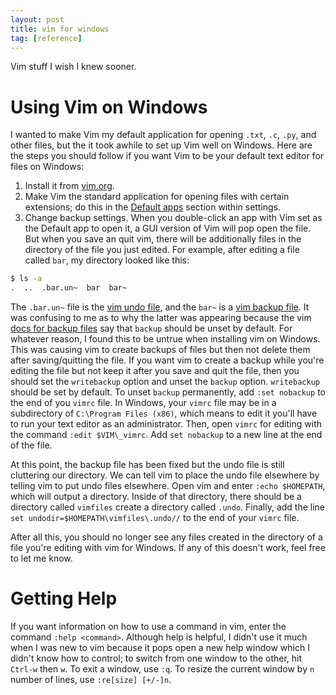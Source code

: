 ```yaml
---
layout: post
title: vim for windows
tag: [reference]
---
```

Vim stuff I wish I knew sooner.

# Using Vim on Windows
I wanted to make Vim my default application for opening `.txt`, `.c`, `.py`, and other files, but the it took awhile to set up Vim well on Windows. Here are the steps you should follow if you want Vim to be your default text editor for files on Windows:

1. Install it from [vim.org](https://www.vim.org/download.php).
2. Make Vim the standard application for opening files with certain extensions; do this in the [Default apps](https://www.howtogeek.com/746203/how-to-set-your-default-apps-on-windows-11/) section within settings.
3. Change backup settings. When you double-click an app with Vim set as the Default app to open it, a GUI version of Vim will pop open the file. But when you save an quit vim, there will be additionally files in the directory of the file you just edited. For example, after editing a file called `bar`, my directory looked like this:
```bash
$ ls -a
.  ..  .bar.un~  bar  bar~
```
The `.bar.un~` file is the [vim undo file](https://vimhelp.org/options.txt.html#%27undofile%27), and the `bar~` is a [vim backup file](https://vimhelp.org/editing.txt.html#backup). It was confusing to me as to why the latter was appearing because the vim [docs for backup files](https://vimhelp.org/editing.txt.html#backup) say that `backup` should be unset by default. For whatever reason, I found this to be untrue when installing vim on Windows. This was causing vim to create backups of files but then not delete them after saving/quitting the file. If you want vim to create a backup while you're editing the file but not keep it after you save and quit the file, then you should set the `writebackup` option and unset the `backup` option. `writebackup` should be set by default. To unset `backup` permanently, add `:set nobackup` to the end of you `vimrc` file. In Windows, your `vimrc` file may be in a subdirectory of `C:\Program Files (x86)`, which means to edit it you'll have to run your text editor as an administrator. Then, open `vimrc` for editing with the command `:edit $VIM\_vimrc`. Add `set nobackup` to a new line at the end of the file.

At this point, the backup file has been fixed but the undo file is still cluttering our directory. We can tell vim to place the undo file elsewhere by telling vim to put undo files elsewhere. Open vim and enter `:echo $HOMEPATH`, which will output a directory. Inside of that directory, there should be a directory called `vimfiles` create a directory called `.undo`. Finally, add the line `set undodir=$HOMEPATH\vimfiles\.undo//` to the end of your `vimrc` file.

After all this, you should no longer see any files created in the directory of a file you're editing with vim for Windows. If any of this doesn't work, feel free to let me know.

# Getting Help
If you want information on how to use a command in vim, enter the command `:help <command>`. Although help is helpful, I didn't use it much when I was new to vim because it pops open a new help window which I didn't know how to control; to switch from one window to the other, hit `Ctrl-w` then `w`. To exit a window, use `:q`. To resize the current window by `n` number of lines, use `:re[size] [+/-]n`.

